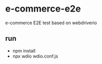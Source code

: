 # e-commerce-e2e
e-commerce E2E test based on webdriverio

## run
- npm install
- npx wdio wdio.conf.js

